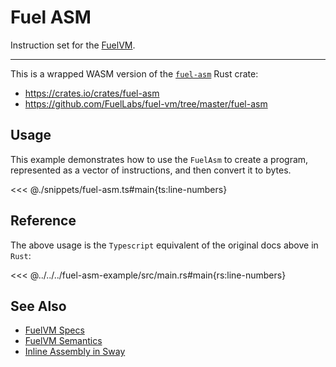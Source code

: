 # Fuel ASM

Instruction set for the [FuelVM](https://github.com/FuelLabs/fuel-specs).

---

This is a wrapped WASM version of the [`fuel-asm`](https://crates.io/crates/fuel-asm) Rust crate:

- https://crates.io/crates/fuel-asm
- https://github.com/FuelLabs/fuel-vm/tree/master/fuel-asm

## Usage

This example demonstrates how to use the `FuelAsm` to create a program, represented as a vector of instructions, and then convert it to bytes.

<<< @./snippets/fuel-asm.ts#main{ts:line-numbers}

## Reference

The above usage is the `Typescript` equivalent of the original docs above in `Rust`:

<<< @../../../fuel-asm-example/src/main.rs#main{rs:line-numbers}

## See Also

- [FuelVM Specs](https://docs.fuel.network/docs/specs/fuel-vm/instruction-set/)
- [FuelVM Semantics](https://docs.fuel.network/docs/specs/fuel-vm/#semantics)
- [Inline Assembly in Sway](https://docs.fuel.network/docs/sway/advanced/assembly)
